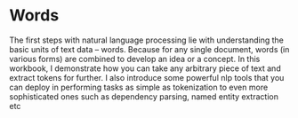 # Words
The first steps with natural language processing lie with understanding the basic units of text data – words. Because for any single document, words (in various forms) are combined to develop an idea or a concept. In this workbook, I demonstrate how you can take any arbitrary piece of text and extract tokens for further. I also introduce some powerful nlp tools that you can deploy in performing tasks as simple as tokenization to even more sophisticated ones such as dependency parsing, named entity extraction etc
